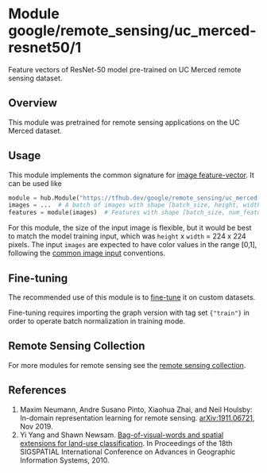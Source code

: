 # Module google/remote_sensing/uc_merced-resnet50/1

Feature vectors of ResNet-50 model pre-trained on UC Merced remote sensing
dataset.

<!-- dataset: multiple -->
<!-- asset-path: legacy -->
<!-- module-type: image-feature-vector -->
<!-- network-architecture: resnet-v2-50 -->
<!-- fine-tunable: true -->
<!-- format: hub -->

## Overview

This module was pretrained for remote sensing applications on the UC Merced
dataset.

## Usage

This module implements the common signature for
[image feature-vector](https://www.tensorflow.org/hub/common_signatures/images#feature-vector).
It can be used like

```python
module = hub.Module("https://tfhub.dev/google/remote_sensing/uc_merced-resnet50/1")
images = ...  # A batch of images with shape [batch_size, height, width, 3].
features = module(images)  # Features with shape [batch_size, num_features].
```

For this module, the size of the input image is flexible, but it would be best
to match the model training input, which was `height` x `width` = 224 x 224
pixels. The input `images` are expected to have color values in the range [0,1],
following the
[common image input](https://www.tensorflow.org/hub/common_signatures/images#input)
conventions.

## Fine-tuning

The recommended use of this module is to
[fine-tune](https://www.tensorflow.org/hub/tf1_hub_module#fine-tuning) it on custom datasets.

Fine-tuning requires importing the graph version with tag set `{"train"}` in
order to operate batch normalization in training mode.

## Remote Sensing Collection

For more modules for remote sensing see the
[remote sensing collection](https://tfhub.dev/google/collections/remote_sensing/1).

## References

1.  Maxim Neumann, Andre Susano Pinto, Xiaohua Zhai, and Neil Houlsby: In-domain
    representation learning for remote sensing.
    [arXiv:1911.06721](https://arxiv.org/abs/1911.06721), Nov 2019.
1.  Yi Yang and Shawn Newsam.
    [Bag-of-visual-words and spatial extensions for land-use classification](http://portal.acm.org/citation.cfm?doid=1869790.1869829).
    In Proceedings of the 18th SIGSPATIAL International Conference on Advances
    in Geographic Information Systems, 2010.
